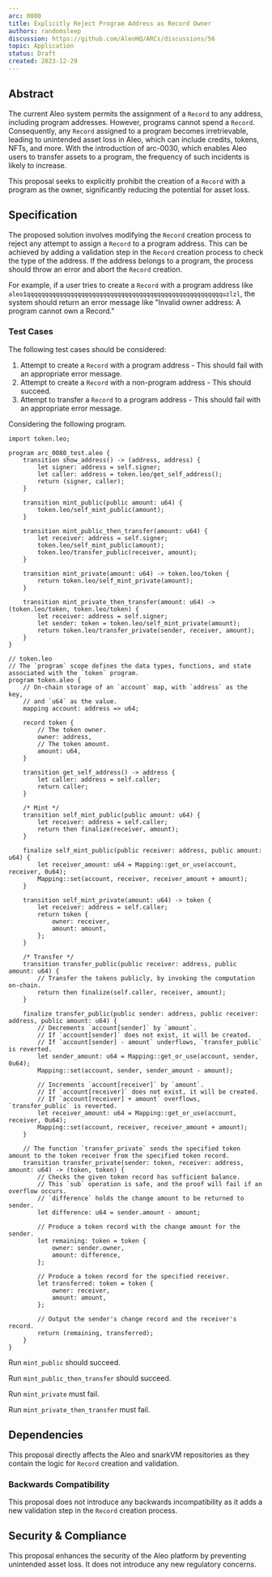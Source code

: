 ```yaml
---
arc: 0080
title: Explicitly Reject Program Address as Record Owner
authors: randomsleep
discussion: https://github.com/AleoHQ/ARCs/discussions/56
topic: Application
status: Draft
created: 2023-12-29
---
```


## Abstract

The current Aleo system permits the assignment of a `Record` to any address, including program addresses. However, programs cannot spend a `Record`. Consequently, any `Record` assigned to a program becomes irretrievable, leading to unintended asset loss in Aleo, which can include credits, tokens, NFTs, and more. With the introduction of arc-0030, which enables Aleo users to transfer assets to a program, the frequency of such incidents is likely to increase.

This proposal seeks to explicitly prohibit the creation of a `Record` with a program as the owner, significantly reducing the potential for asset loss.


## Specification

The proposed solution involves modifying the `Record` creation process to reject any attempt to assign a `Record` to a program address. This can be achieved by adding a validation step in the `Record` creation process to check the type of the address. If the address belongs to a program, the process should throw an error and abort the `Record` creation.

For example, if a user tries to create a `Record` with a program address like `aleo1qqqqqqqqqqqqqqqqqqqqqqqqqqqqqqqqqqqqqqqqqqqqqqqqqqqqqquzlzl`, the system should return an error message like "Invalid owner address: A program cannot own a Record."

### Test Cases

The following test cases should be considered:

1. Attempt to create a `Record` with a program address - This should fail with an appropriate error message.
2. Attempt to create a `Record` with a non-program address - This should succeed.
3. Attempt to transfer a `Record` to a program address - This should fail with an appropriate error message.


Considering the following program.

```
import token.leo;

program arc_0080_test.aleo {
    transition show_address() -> (address, address) {
        let signer: address = self.signer;
        let caller: address = token.leo/get_self_address();
        return (signer, caller);
    }

    transition mint_public(public amount: u64) {
        token.leo/self_mint_public(amount);
    }

    transition mint_public_then_transfer(amount: u64) {
        let receiver: address = self.signer;
        token.leo/self_mint_public(amount);
        token.leo/transfer_public(receiver, amount);
    }

    transition mint_private(amount: u64) -> token.leo/token {
        return token.leo/self_mint_private(amount);
    }

    transition mint_private_then_transfer(amount: u64) -> (token.leo/token, token.leo/token) {
        let receiver: address = self.signer;
        let sender: token = token.leo/self_mint_private(amount);
        return token.leo/transfer_private(sender, receiver, amount);
    }
}
```

```
// token.leo
// The `program` scope defines the data types, functions, and state associated with the `token` program.
program token.aleo {
    // On-chain storage of an `account` map, with `address` as the key,
    // and `u64` as the value.
    mapping account: address => u64;

    record token {
        // The token owner.
        owner: address,
        // The token amount.
        amount: u64,
    }

    transition get_self_address() -> address {
        let caller: address = self.caller;
        return caller;
    }

    /* Mint */
    transition self_mint_public(public amount: u64) {
        let receiver: address = self.caller;
        return then finalize(receiver, amount);
    }

    finalize self_mint_public(public receiver: address, public amount: u64) {
        let receiver_amount: u64 = Mapping::get_or_use(account, receiver, 0u64);
        Mapping::set(account, receiver, receiver_amount + amount);
    }

    transition self_mint_private(amount: u64) -> token {
        let receiver: address = self.caller;
        return token {
            owner: receiver,
            amount: amount,
        };
    }

    /* Transfer */
    transition transfer_public(public receiver: address, public amount: u64) {
        // Transfer the tokens publicly, by invoking the computation on-chain.
        return then finalize(self.caller, receiver, amount);
    }

    finalize transfer_public(public sender: address, public receiver: address, public amount: u64) {
        // Decrements `account[sender]` by `amount`.
        // If `account[sender]` does not exist, it will be created.
        // If `account[sender] - amount` underflows, `transfer_public` is reverted.
        let sender_amount: u64 = Mapping::get_or_use(account, sender, 0u64);
        Mapping::set(account, sender, sender_amount - amount);
        
        // Increments `account[receiver]` by `amount`.
        // If `account[receiver]` does not exist, it will be created.
        // If `account[receiver] + amount` overflows, `transfer_public` is reverted.
        let receiver_amount: u64 = Mapping::get_or_use(account, receiver, 0u64);
        Mapping::set(account, receiver, receiver_amount + amount);
    }

    // The function `transfer_private` sends the specified token amount to the token receiver from the specified token record.
    transition transfer_private(sender: token, receiver: address, amount: u64) -> (token, token) {
        // Checks the given token record has sufficient balance.
        // This `sub` operation is safe, and the proof will fail if an overflow occurs.
        // `difference` holds the change amount to be returned to sender.
        let difference: u64 = sender.amount - amount;

        // Produce a token record with the change amount for the sender.
        let remaining: token = token {
            owner: sender.owner,
            amount: difference,
        };

        // Produce a token record for the specified receiver.
        let transferred: token = token {
            owner: receiver,
            amount: amount,
        };

        // Output the sender's change record and the receiver's record.
        return (remaining, transferred);
    }
}
```

Run `mint_public` should succeed.

Run `mint_public_then_transfer` should succeed.

Run `mint_private` must fail.

Run `mint_private_then_transfer` must fail.


## Dependencies

This proposal directly affects the Aleo and snarkVM repositories as they contain the logic for `Record` creation and validation.

### Backwards Compatibility

This proposal does not introduce any backwards incompatibility as it adds a new validation step in the `Record` creation process.


## Security & Compliance

This proposal enhances the security of the Aleo platform by preventing unintended asset loss. It does not introduce any new regulatory concerns.

